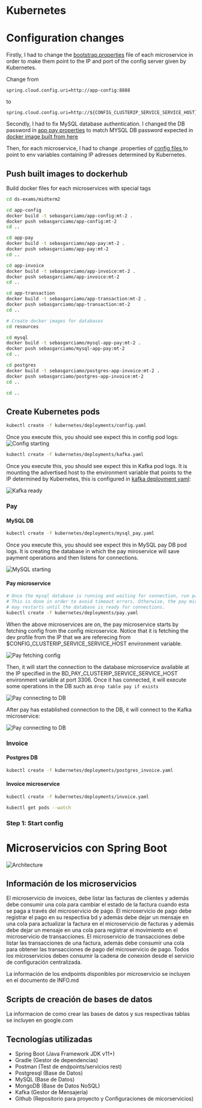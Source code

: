 # Kubernetes

# Configuration changes 

Firstly, I had to change the [bootstrap.properties](./app-pay/src/main/resources/bootstrap.properties) file of each microservice in order to make them point to the IP and port of the config server given by Kubernetes.

Change from 
```
spring.cloud.config.uri=http://app-config:8888
```
to
```
spring.cloud.config.uri=http://${CONFIG_CLUSTERIP_SERVICE_SERVICE_HOST}:${CONFIG_CLUSTERIP_SERVICE_SERVICE_PORT}
```

Secondly, I had to fix MySQL database authentication. I changed the DB password in [app pay properties](./config/app-pay-dev.properties) to match MYSQL DB password expected in [docker image built from here](./resources/mysql/Dockerfile/) 

Then, for each microservice, I had to change .properties of [config files ](./config/) to point to env variables containing IP adresses determined by Kubernetes.
## Push built images to dockerhub

Build docker files for each microservices with special tags

```bash
cd ds-exams/midterm2

cd app-config 
docker build -t sebasgarciamo/app-config:mt-2 .
docker push sebasgarciamo/app-config:mt-2 
cd ..

cd app-pay 
docker build -t sebasgarciamo/app-pay:mt-2 .
docker push sebasgarciamo/app-pay:mt-2 
cd ..

cd app-invoice
docker build -t sebasgarciamo/app-invoice:mt-2 .
docker push sebasgarciamo/app-invoice:mt-2 
cd ..

cd app-transaction
docker build -t sebasgarciamo/app-transaction:mt-2 .
docker push sebasgarciamo/app-transaction:mt-2 
cd ..

# Create docker images for databases
cd resources

cd mysql
docker build -t sebasgarciamo/mysql-app-pay:mt-2 .
docker push sebasgarciamo/mysql-app-pay:mt-2 
cd ..

cd postgres
docker build -t sebasgarciamo/postgres-app-invoice:mt-2 .
docker push sebasgarciamo/postgres-app-invoice:mt-2 
cd ..

cd ..
```

## Create Kubernetes pods 

```bash
kubectl create -f kubernetes/deployments/config.yaml
```
Once you execute this, you should see expect this in config pod logs:
![Config starting](./evidences/steps/step_1_config_starting.png)

```bash
kubectl create -f kubernetes/deployments/kafka.yaml
```
Once you execute this, you should see expect this in Kafka pod logs. It is mounting the advertised host to the environment variable that points to the IP determined by Kubernetes, this is configured in [kafka deployment yaml](./kubernetes/deployments/kafka.yaml):

![Kafka ready](./evidences/steps/step_5_kafka_ready.png)

### Pay

#### MySQL DB

```bash
kubectl create -f kubernetes/deployments/mysql_pay.yaml
```

Once you execute this, you should see expect this in MySQL pay DB pod logs. It is creating the database in which the pay miroservice will save payment operations and then listens for connections.

![MySQL starting](./evidences/steps/step_3_mysql_pay_starting.png)

#### Pay microservice

```bash
# Once the mysql database is running and waiting for connection, run pay. 
# This is done in order to avoid timeout errors. Otherwise, the pay microservice
# may restarts until the database is ready for connections.
kubectl create -f kubernetes/deployments/pay.yaml
```
When the above microservices are on, the pay microservice starts by fetching config from the config microservice. Notice that it is fetching the dev profile from the IP that we are referecing from $CONFIG_CLUSTERIP_SERVICE_SERVICE_HOST environment variable.

![Pay fetching config](./evidences/steps/step_2_pay_starting_fetching_config.png)

Then, it will start the connection to the database microservice available at the IP specified in the BD_PAY_CLUSTERIP_SERVICE_SERVICE_HOST environment variable at port 3306. Once it has connected, it will execute some operations in the DB such as ```drop table pay if exists```

![Pay connecting to DB](./evidences/steps/step_4_pay_connection_to_db.png)


After pay has established connection to the DB, it will connect to the Kafka microservice:

![Pay connecting to DB](./evidences/steps/step_5_pay_kafka_connection_ready.png)

### Invoice

#### Postgres DB

```bash
kubectl create -f kubernetes/deployments/postgres_invoice.yaml
```
#### Invoice microservice


```bash
kubectl create -f kubernetes/deployments/invoice.yaml
```


```bash
kubectl get pods --watch
```

### Step 1: Start config

[](./evidences/steps/step_1_config_starting.png)

# Microservicios con Spring Boot

![Architecture](./resources/microservicesarchitecture.png)

## Información de los microservicios
El microservicio de invoices, debe listar las facturas de clientes y además debe consumir una cola para cambiar el estado de la factura cuando esta se paga a través del microservicio de pago.
El microservicio de pago debe registrar el pago en su respectiva bd y además debe dejar un mensaje en una cola para actualizar la factura en el microservicio de facturas y además debe dejar un mensaje en una cola para registrar el movimiento en el microservicio de transacciones.
El microservicio de transacciones debe listar las transacciones de una factura, además debe consumir una cola para obtener las transacciones de pago del microservicio de pago.
Todos los microservicios deben consumir la cadena de conexión desde el servicio de configuración centralizada.

La información de los endpoints disponibles por microservicio se incluyen en el documento de INFO.md
## Scripts de creación de bases de datos

La informacion de como crear las bases de datos y sus respectivas tablas se incluyen en google.com

## Tecnologías utilizadas

- Spring Boot (Java Framework JDK v11+)
- Gradle (Gestor de dependencias)
- Postman (Test de endpoints/servicios rest)
- Postgresql (Base de Datos)
- MySQL (Base de Datos)
- MongoDB (Base de Datos NoSQL)
- Kafka (Gestor de Mensajería)
- Github (Repositorio para proyecto y Configuraciones de micorservicios)

